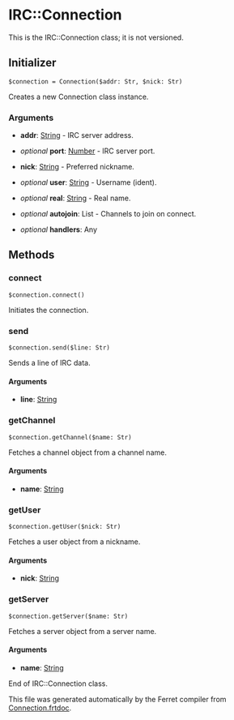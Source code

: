 # IRC::Connection

This is the IRC::Connection class; it is not versioned.




## Initializer

```
$connection = Connection($addr: Str, $nick: Str)
```

Creates a new Connection class instance.


### Arguments

* __addr__: [String](/std/doc/String.md) - IRC server address.

* *optional* __port__: [Number](/std/doc/Number.md) - IRC server port.

* __nick__: [String](/std/doc/String.md) - Preferred nickname.

* *optional* __user__: [String](/std/doc/String.md) - Username (ident).

* *optional* __real__: [String](/std/doc/String.md) - Real name.

* *optional* __autojoin__: List - Channels to join on connect.

* *optional* __handlers__: Any  

## Methods

### connect

```
$connection.connect()
```

Initiates the connection.





### send

```
$connection.send($line: Str)
```

Sends a line of IRC data.


#### Arguments

* __line__: [String](/std/doc/String.md)  



### getChannel

```
$connection.getChannel($name: Str)
```

Fetches a channel object from a channel name.


#### Arguments

* __name__: [String](/std/doc/String.md)  



### getUser

```
$connection.getUser($nick: Str)
```

Fetches a user object from a nickname.


#### Arguments

* __nick__: [String](/std/doc/String.md)  



### getServer

```
$connection.getServer($name: Str)
```

Fetches a server object from a server name.


#### Arguments

* __name__: [String](/std/doc/String.md)  







End of IRC::Connection class.

This file was generated automatically by the Ferret compiler from
[Connection.frtdoc](../Connection.frtdoc).